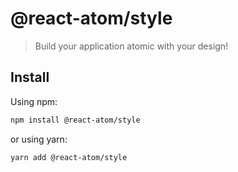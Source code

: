 # @react-atom/style

> Build your application atomic with your design!

## Install

Using npm:

```sh
npm install @react-atom/style
```

or using yarn:

```sh
yarn add @react-atom/style
```
